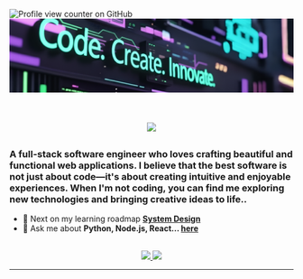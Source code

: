 ![Profile view counter on GitHub](https://komarev.com/ghpvc/?username=dulfackerhisham&color=brightgreen&style=plastic&abbreviated=true&base=250)
<img src="https://github.com/dulfackerhisham/dulfackerhisham/blob/main/img/codePass.png" alt="Banner of a developer">

<h1 align="center">
    <img src="https://readme-typing-svg.herokuapp.com/?font=Inter&size=48&center=true&vCenter=true&width=500&height=70&color=F4320B&duration=4000&lines=Hi+There!+👋;+I'm+Hisham+Dulfacker!;" />
</h1>

### A full-stack software engineer who loves crafting beautiful and functional web applications. I believe that the best software is not just about code—it's about creating intuitive and enjoyable experiences. When I'm not coding, you can find me exploring new technologies and bringing creative ideas to life..

- 🌱 Next on my learning roadmap **[System Design](https://blog.bytebytego.com/p/free-system-design-pdf-158-pages)**
- 💬 Ask me about **Python, Node.js, React... [here](https://github.com/dulfackerhisham/dulfackerhisham/issues)**

<br>

<div align="center">
  <a href="https://mail.google.com/mail/?view=cm&fs=1&to=dulfackerhisham@gmail.com">
    <img src="https://img.shields.io/badge/Gmail-333333?style=for-the-badge&logo=gmail&logoColor=red" />
  </a>
  <a href="https://linkedin.com/in/hisham-dulfacker-90580a244" target="_blank">
    <img src="https://img.shields.io/badge/LinkedIn-0077B5?style=for-the-badge&logo=linkedin&logoColor=white" target="_blank" />
  </a>
</div>

<hr>
